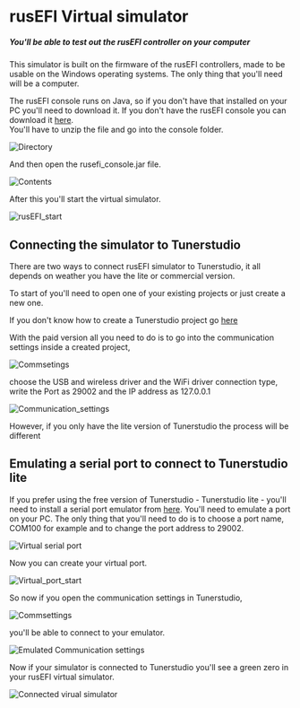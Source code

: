 # rusEFI Virtual simulator

##### You'll be able to test out the rusEFI controller on your computer 

This simulator is built on the firmware of the rusEFI controllers, made to be usable on the Windows operating systems. The only thing that you'll need will be a computer. 

The rusEFI console runs on Java, so if you don't have that installed on your PC you'll need to download it.
If you don't have the rusEFI console you can download it [here](http://rusefi.com/build_server/rusefi_bundle.zip).  
You'll have to unzip the file and go into the console folder.
 
 ![Directory](FAQ\images\simulator\rusEFI_console_directory.png)
 
 And then open the rusefi_console.jar file.
 
 ![Contents](FAQ\images\simulator\rusEFI_console_directionary_files.png)

After this you'll start the virtual simulator.

![rusEFI_start](FAQ\images\simulator\rusEFI_start.png)

## Connecting the simulator to Tunerstudio

There are two ways to connect rusEFI simulator to Tunerstudio, it all depends on weather you have the lite or commercial version.

To start of you'll need to open one of your existing projects or just create a new one.

If you don't know how to create a Tunerstudio project go [here](HOWTO_create_tunerstudio_project.md)
 
 
 With the paid version all you need to do is to go into the communication settings inside a created project,
 
 ![Commsetings](FAQ\images\simulator\Tunerstudio_comm._settings.png)
 
 
 choose the USB and wireless driver and the WiFi driver connection type, write the Port as 29002 and the IP address as 127.0.0.1
 
 ![Communication_settings](FAQ\images\simulator\Communication_settings_direct.png)
 
However, if you only have the lite version of Tunerstudio the process will be different

## Emulating a serial port to connect to Tunerstudio lite

If you prefer using the free version of Tunerstudio - Tunerstudio lite -  you'll need to install a serial port emulator from [here](https://www.hw-group.com/software/hw-vsp3-virtual-serial-port#download). You'll need to emulate a port on your PC. The only thing that you'll need to do is to choose a port name, COM100 for example and to change the port address to 29002.



![Virtual serial port](FAQ\images\simulator\Emulator_settings.png)

Now you can create your virtual port.

![Virtual_port_start](FAQ\images\simulator\Virtual_port_start.png)

So now if you open the communication settings in Tunerstudio,

![Commsettings](FAQ\images\simulator\Tunerstudio_comm._settings.png)

you'll be able to connect to your emulator.

![Emulated Communication settings](FAQ\images\simulator\Communication_settings_tutorial.png) 

Now if your simulator is connected to Tunerstudio you'll see a green zero in your rusEFI virtual simulator.

![Connected virual simulator](FAQ\images\simulator\rusEFI_virtual_simulator_connected.png) 